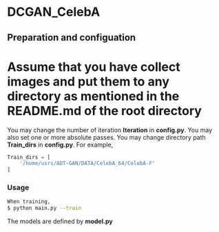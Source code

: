 # DCGAN_CelebA


## Preparation and configuation

# Assume that you have collect images and put them to any directory as mentioned in the README.md of the root directory

You may change the number of iteration  **Iteration** in **config.py**.
You may also set one or more absolute passes.
You may change directory path **Train_dirs** in **config.py**.
For example, 
```python
Train_dirs = [
    '/home/usrs/ADT-GAN/DATA/CelebA_64/CelebA-F'
]
```

### Usage

```bash
When training,
$ python main.py --train
```

The models are defined by **model.py**
